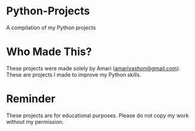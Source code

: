 # Python-Projects
A compilation of my Python projects

# Who Made This?
These projects were made solely by Amari (amarivashon@gmail.com). These are projects I made to improve my Python skills. 

# Reminder
These projects are for educational purposes. Please do not copy my work without my permission. 
